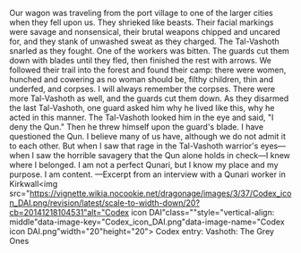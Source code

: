 Our wagon was traveling from the port village to one of the larger cities when they fell upon us. They shrieked like beasts. Their facial markings were savage and nonsensical, their brutal weapons chipped and uncared for, and they stank of unwashed sweat as they charged.
The Tal-Vashoth snarled as they fought. One of the workers was bitten. The guards cut them down with blades until they fled, then finished the rest with arrows. We followed their trail into the forest and found their camp: there were women, hunched and cowering as no woman should be, filthy children, thin and underfed, and corpses. I will always remember the corpses.
There were more Tal-Vashoth as well, and the guards cut them down. As they disarmed the last Tal-Vashoth, one guard asked him why he lived like this, why he acted in this manner. The Tal-Vashoth looked him in the eye and said, "I deny the Qun." Then he threw himself upon the guard's blade.
I have questioned the Qun. I believe many of us have, although we do not admit it to each other. But when I saw that rage in the Tal-Vashoth warrior's eyes—when I saw the horrible savagery that the Qun alone holds in check—I knew where I belonged. I am not a perfect Qunari, but I know my place and my purpose. I am content.
—Excerpt from an interview with a Qunari worker in Kirkwall<img src="https://vignette.wikia.nocookie.net/dragonage/images/3/37/Codex_icon_DAI.png/revision/latest/scale-to-width-down/20?cb=20141218104531"alt="Codex icon DAI"class=""style="vertical-align: middle"data-image-key="Codex_icon_DAI.png"data-image-name="Codex icon DAI.png"width="20"height="20"> Codex entry: Vashoth: The Grey Ones